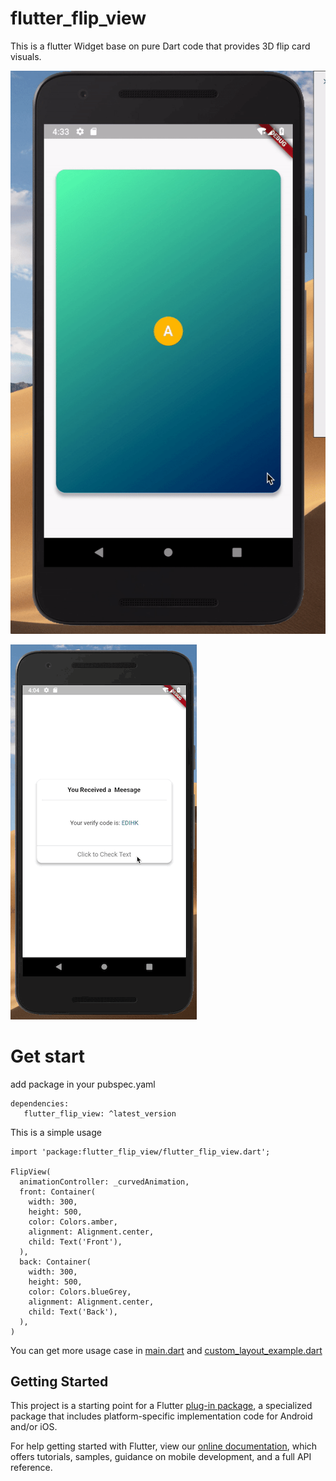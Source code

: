 # flutter_flip_view

This is a flutter Widget base on pure Dart code that provides 3D flip card visuals.

![simplecard](screenshots/flipview_simple_card.gif)

![customlayout](screenshots/flipview_customlayout.gif)

# Get start
add package in your pubspec.yaml
```
dependencies:
   flutter_flip_view: ^latest_version
```

This is a simple usage
```
import 'package:flutter_flip_view/flutter_flip_view.dart';

FlipView(
  animationController: _curvedAnimation,
  front: Container(
    width: 300,
    height: 500,
    color: Colors.amber,
    alignment: Alignment.center,
    child: Text('Front'),
  ),
  back: Container(
    width: 300,
    height: 500,
    color: Colors.blueGrey,
    alignment: Alignment.center,
    child: Text('Back'),
  ),
)
```

You can get more usage case in [main.dart](example/lib/main.dart) and [custom_layout_example.dart](example/lib/custom_layout_example.dart)


## Getting Started

This project is a starting point for a Flutter
[plug-in package](https://flutter.io/developing-packages/),
a specialized package that includes platform-specific implementation code for
Android and/or iOS.

For help getting started with Flutter, view our 
[online documentation](https://flutter.io/docs), which offers tutorials, 
samples, guidance on mobile development, and a full API reference.
